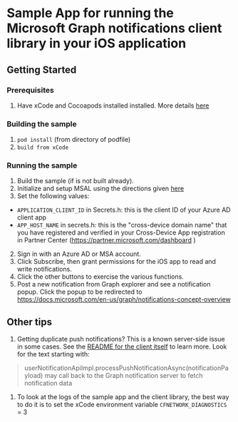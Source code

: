 # Sample App for running the Microsoft Graph notifications client library in your iOS application

## Getting Started

### Prerequisites

1. Have xCode and Cocoapods installed installed. More details [here](https://cocoapods.org/)

### Building the sample
1. ``pod install`` (from directory of podfile)
2. ``build from xCode``

### Running the sample
1. Build the sample (if is not built already).
1. Initialize and setup MSAL using the directions given [here](https://github.com/AzureAD/microsoft-authentication-library-for-objc) 
1. Set the following values:
- ``APPLICATION_CLIENT_ID`` in Secrets.h: this is the client ID of your Azure AD client app
- ``APP_HOST_NAME`` in secrets.h: this is the "cross-device domain name" that you have registered
and verified in your Cross-Device App registration in Partner Center (https://partner.microsoft.com/dashboard )
2. Sign in with an Azure AD or MSA account.
3. Click Subscribe, then grant permissions for the iOS app to read and write notifications.
4. Click the other buttons to exercise the various functions.
5. Post a new notification from Graph explorer and see a notification popup. Click the popup to be redirected to https://docs.microsoft.com/en-us/graph/notifications-concept-overview
## Other tips

1. Getting duplicate push notifications? This is a known server-side issue in some cases.
See the [README for the client itself](https://www.npmjs.com/package/@microsoft/user-notifications-client) to learn more. Look for the text starting with:
> userNotificationApiImpl.processPushNotificationAsync(notificationPayload) may call back to the Graph notification server to fetch notification data

1. To look at the logs of the sample app and the client library, the best way to do it is to set the xCode environment variable
``CFNETWORK_DIAGNOSTICS`` = 3

